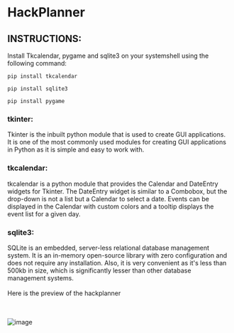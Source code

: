 # HackPlanner
## INSTRUCTIONS:
Install Tkcalendar, pygame and sqlite3 on your systemshell using the following command:<br>
```
pip install tkcalendar
```
```
pip install sqlite3
```
```
pip install pygame
```
### tkinter: 
Tkinter is the inbuilt python module that is used to create GUI applications. It is one of the most commonly used modules for creating GUI applications in Python as it is simple and easy to work with.
<br> 
### tkcalendar: 
tkcalendar is a python module that provides the Calendar and DateEntry widgets for Tkinter. The DateEntry widget is similar to a Combobox, but the drop-down is not a list but a Calendar to select a date. Events can be displayed in the Calendar with custom colors and a tooltip displays the event list for a given day.
<br>
### sqlite3: 
SQLite is an embedded, server-less relational database management system. It is an in-memory open-source library with zero configuration and does not require any installation. Also, it is very convenient as it's less than 500kb in size, which is significantly lesser than other database management systems.
<br> <br>
Here is the preview of the hackplanner<br><br><br>

![image](https://github.com/miinus-vee/HackPlanner/assets/91024452/9c72b467-1595-4f99-842b-c1f0a5443fcf)


<br> <br><br> <br><br> <br><br> <br>


